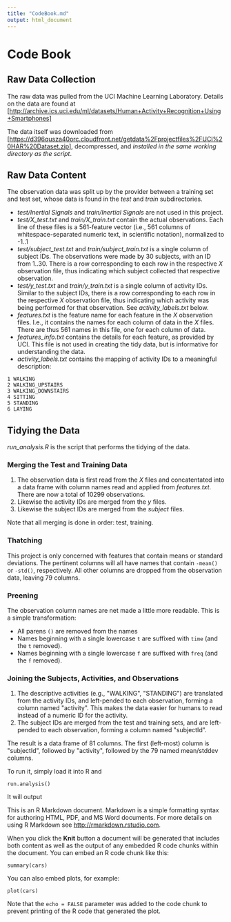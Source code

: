 ```yaml
---
title: "CodeBook.md"
output: html_document
---
```


# Code Book

## Raw Data Collection

The raw data was pulled from the UCI Machine Learning Laboratory.  Details on the data are found at [http://archive.ics.uci.edu/ml/datasets/Human+Activity+Recognition+Using+Smartphones]

The data itself was downloaded from [https://d396qusza40orc.cloudfront.net/getdata%2Fprojectfiles%2FUCI%20HAR%20Dataset.zip], decompressed, and _installed in the same working directory as the script_.


## Raw Data Content

The observation data was split up by the provider between a training set and test set, whose data is found in the *test* and *train* subdirectories. 
- *test/Inertial Signals* and *train/Inertial Signals* are not used in this project.
- *test/X_test.txt* and *train/X_train.txt* contain the actual observations.  Each line of these files is a 561-feature vector (i.e., 561 columns of whitespace-separated numeric text, in scientific notation), normalized to -1..1
- *test/subject_test.txt* and *train/subject_train.txt* is a single column of subject IDs.  The observations were made by 30 subjects, with an ID from 1..30.  There is a row corresponding to each row in the respective *X* observation file, thus indicating which subject collected that respective observation.
- *test/y_test.txt* and *train/y_train.txt* is a single column of activity IDs.  Similar to the subject IDs, there is a row corresponding to each row in the respective *X* observation file, thus indicating which activity was being performed for that observation.  See *activity_labels.txt* below.
- *features.txt* is the feature name for each feature in the *X* observation files.  I.e., it contains the names for each column of data in the *X* files.  There are thus 561 names in this file, one for each column of data.
- *features_info.txt* contains the details for each feature, as provided by UCI.  This file is not used in creating the tidy data, but is informative for understanding the data.
- *activity_labels.txt* contains the mapping of activity IDs to a meaningful description:
```
1 WALKING
2 WALKING_UPSTAIRS
3 WALKING_DOWNSTAIRS
4 SITTING
5 STANDING
6 LAYING
```

## Tidying the Data

*run_analysis.R* is the script that performs the tidying of the data.  

### Merging the Test and Training Data

1. The observation data is first read from the *X* files and concatentated into a data frame with column names read and applied from *features.txt*.  There are now a total of 10299 observations.
2. Likewise the activity IDs are merged from the *y* files.
3. Likewise the subject IDs are merged from the *subject* files.

Note that all merging is done in order: test, training.


### Thatching 
This project is only concerned with features that contain means or standard deviations.  The pertinent columns will all have names that contain ```-mean()``` or ```-std()```, respectively.  All other columns are dropped from the observation data, leaving 79 columns.

### Preening
The observation column names are net made a little more readable.  This is a simple transformation:
 - All parens ```()``` are removed from the names
 - Names beginning with a single lowercase ```t``` are suffixed with ```time``` (and the ```t``` removed).
 - Names beginning with a single lowercase ```f``` are suffixed with ```freq``` (and the ```f``` removed).
 
### Joining the Subjects, Activities, and Observations
1. The descriptive activities  (e.g., "WALKING", "STANDING") are translated from the activity IDs, and left-pended to each observation, forming a column named "activity".  This makes the data easier for humans to read instead of a numeric ID for the activity.
2. The subject IDs are merged from the test and training sets, and are left-pended to each observation, forming a column named "subjectId".

The result is a data frame of 81 columns.  The first (left-most) column is "subjectId", followed by "activity", followed by the 79 named mean/stddev columns.




To run it, simply load it into R and 
```
run.analysis()
```
It will output 

This is an R Markdown document. Markdown is a simple formatting syntax for authoring HTML, PDF, and MS Word documents. For more details on using R Markdown see <http://rmarkdown.rstudio.com>.

When you click the **Knit** button a document will be generated that includes both content as well as the output of any embedded R code chunks within the document. You can embed an R code chunk like this:

```{r}
summary(cars)
```

You can also embed plots, for example:

```{r, echo=FALSE}
plot(cars)
```

Note that the `echo = FALSE` parameter was added to the code chunk to prevent printing of the R code that generated the plot.
